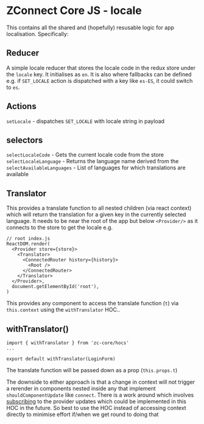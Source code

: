 # ZConnect Core JS - locale

This contains all the shared and (hopefully) resusable logic for app localisation. Specifically:

## Reducer

A simple locale reducer that stores the locale code in the redux store under the `locale` key. It initialises as `en`. It is also where fallbacks can be defined e.g. if `SET_LOCALE` action is dispatched with a key like `es-ES`, it could switch to `es`.

## Actions

`setLocale` - dispatches `SET_LOCALE` with locale string in payload

## selectors

`selectLocaleCode` - Gets the current locale code from the store
`selectLocaleLanguage` - Returns the language name derived from the
`selectAvailableLanguages` - List of languages for which translations are available

## Translator

This provides a translate function to all nested children (via react context) which will return the translation for a given key in the currently selected language. It needs to be near the root of the app but below `<Provider/>` as it connects to the store to get the locale e.g.

```
// root index.js
ReactDOM.render(
  <Provider store={store}>
    <Translator>
      <ConnectedRouter history={history}>
        <Root />
      </ConnectedRouter>
    </Translator>
  </Provider>,
  document.getElementById('root'),
)
```

This provides any component to access the translate function (`t`) via `this.context` using the `withTranslator` HOC..


## withTranslator()
```
import { withTranslator } from 'zc-core/hocs'
...

export default withTranslator(LoginForm)
```
The translate function will be passed down as a prop (`this.props.t`)

The downside to either approach is that a change in context will not trigger a rerender in components nested inside any that implement `shouldComponentUpdate` like `connect`. There is a work around which involves [subscribing](https://medium.com/@mweststrate/how-to-safely-use-react-context-b7e343eff076) to the provider updates which could be implemented in this HOC in the future. So best to use the HOC instead of accessing context directly to minimise effort if/when we get round to doing that
